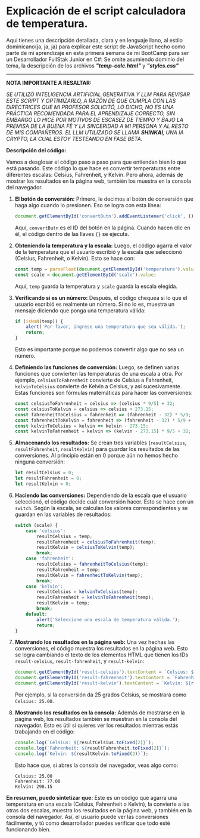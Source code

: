# Explicación de el script calculadora de temperatura.

Aquí tienes una descripción detallada, clara y en lenguaje llano, al estilo dominicano(ja, ja, ja) para explicar este script de JavaScript hecho como parte de mi aprendizaje en esta primera semana de mi BootCamp para ser un Desarrollador FullStak Junior en C#: Se omite asumiendo dominio del tema, la descripción de los archivos __*"temp-calc.html"*__ y __*"styles.css"*__ 



---
**NOTA IMPORTANTE A RESALTAR:**

*SE UTILIZÓ INTELIGENCIA ARTIFICIAL GENERATIVA Y LLM PARA REVISAR ESTE SCRIPT Y OPTIMIZARLO, A RAZÓN DE QUE CUMPLA CON LAS DIRECTRICES QUE MI PROFESOR SOLICITÓ, LO DICHO, NO ES UNA PRÁCTICA RECOMENDADA PARA EL APRENDIZAJE CORRECTO, SIN EMBARGO LO HICE POR MOTIVOS DE ESCASEZ DE TIEMPO Y BAJO LA PREMISA DE LA BUENA FÉ Y LA SINCERIDAD A MI PERSONA Y AL RESTO DE MIS COMPAÑEROS. EL LLM UTILIZADO SE LLAMA **SHINKAI**, UNA IA CRYPTO, LA CUAL ESTOY TESTEANDO EN FASE BETA.*

**Descripción del código:**

Vamos a desglosar el código paso a paso para que entiendan bien lo que está pasando. Este código lo que hace es convertir temperaturas entre diferentes escalas: Celsius, Fahrenheit, y Kelvin. Pero ahora, además de mostrar los resultados en la página web, también los muestra en la consola del navegador.


1. **El botón de conversión:**
   Primero, le decimos al botón de conversión que haga algo cuando lo presionen. Eso se logra con esta línea:

   ```javascript
   document.getElementById('convertButn').addEventListener('click', () => {
   ```

   Aquí, `convertButn` es el ID del botón en la página. Cuando hacen clic en él, el código dentro de las llaves `{}` se ejecuta.

2. **Obteniendo la temperatura y la escala:**
   Luego, el código agarra el valor de la temperatura que el usuario escribió y la escala que seleccionó (Celsius, Fahrenheit, o Kelvin). Esto se hace con:

   ```javascript
   const temp = parseFloat(document.getElementById('temperature').value);
   const scale = document.getElementById('scale').value;
   ```

   Aquí, `temp` guarda la temperatura y `scale` guarda la escala elegida.

3. **Verificando si es un número:**
   Después, el código chequea si lo que el usuario escribió es realmente un número. Si no lo es, muestra un mensaje diciendo que ponga una temperatura válida:

   ```javascript
   if (isNaN(temp)) {
       alert('Por favor, ingrese una temperatura que sea válida.');
       return;
   }
   ```

   Esto es importante porque no podemos convertir algo que no sea un número.

4. **Definiendo las funciones de conversión:**
   Luego, se definen varias funciones que convierten las temperaturas de una escala a otra. Por ejemplo, `celsiusToFahrenheit` convierte de Celsius a Fahrenheit, `kelvinToCelsius` convierte de Kelvin a Celsius, y así sucesivamente. Estas funciones son fórmulas matemáticas para hacer las conversiones:

   ```javascript
   const celsiusToFahrenheit = celsius => (celsius * 9/5) + 32;
   const celsiusToKelvin = celsius => celsius + 273.15;
   const fahrenheitToCelsius = fahrenheit => (fahrenheit - 32) * 5/9;
   const fahrenheitToKelvin = fahrenheit => (fahrenheit - 32) * 5/9 + 273.15;
   const kelvinToCelsius = kelvin => kelvin - 273.15;
   const kelvinToFahrenheit = kelvin => (kelvin - 273.15) * 9/5 + 32;
   ```

5. **Almacenando los resultados:**
   Se crean tres variables (`resultCelsius`, `resultFahrenheit`, `resultKelvin`) para guardar los resultados de las conversiones. Al principio están en 0 porque aún no hemos hecho ninguna conversión:

   ```javascript
   let resultCelsius = 0;
   let resultFahrenheit = 0;
   let resultKelvin = 0;
   ```

6. **Haciendo las conversiones:**
   Dependiendo de la escala que el usuario seleccionó, el código decide cuál conversión hacer. Esto se hace con un `switch`. Según la escala, se calculan los valores correspondientes y se guardan en las variables de resultados:

   ```javascript
   switch (scale) {
       case 'celsius':
           resultCelsius = temp;
           resultFahrenheit = celsiusToFahrenheit(temp);
           resultKelvin = celsiusToKelvin(temp);
           break;
       case 'fahrenheit':
           resultCelsius = fahrenheitToCelsius(temp);
           resultFahrenheit = temp;
           resultKelvin = fahrenheitToKelvin(temp);
           break;
       case 'kelvin':
           resultCelsius = kelvinToCelsius(temp);
           resultFahrenheit = kelvinToFahrenheit(temp);
           resultKelvin = temp;
           break;
       default:
           alert('Seleccione una escala de temperatura válida.');
           return;
   }
   ```

7. **Mostrando los resultados en la página web:**
   Una vez hechas las conversiones, el código muestra los resultados en la página web. Esto se logra cambiando el texto de los elementos HTML que tienen los IDs `result-celsius`, `result-fahrenheit`, y `result-kelvin`:

   ```javascript
   document.getElementById('result-celsius').textContent = `Celsius: ${resultCelsius.toFixed(2)}`;
   document.getElementById('result-fahrenheit').textContent = `Fahrenheit: ${resultFahrenheit.toFixed(2)}`;
   document.getElementById('result-kelvin').textContent = `Kelvin: ${resultKelvin.toFixed(2)}`;
   ```

   Por ejemplo, si la conversión da 25 grados Celsius, se mostrará como `Celsius: 25.00`.

8. **Mostrando los resultados en la consola:**
   Además de mostrarse en la página web, los resultados también se muestran en la consola del navegador. Esto es útil si quieres ver los resultados mientras estás trabajando en el código:

   ```javascript
   console.log(`Celsius: ${resultCelsius.toFixed(2)}`);
   console.log(`Fahrenheit: ${resultFahrenheit.toFixed(2)}`);
   console.log(`Kelvin: ${resultKelvin.toFixed(2)}`);
   ```

   Esto hace que, si abres la consola del navegador, veas algo como:

   ```
   Celsius: 25.00
   Fahrenheit: 77.00
   Kelvin: 298.15
   ```

**En resumen, puedo sintetizar que:**
Este es un código que agarra una temperatura en una escala (Celsius, Fahrenheit o Kelvin), la convierte a las otras dos escalas, muestra los resultados en la página web, y también en la consola del navegador. Así, el usuario puede ver las conversiones fácilmente, y tú como desarrollador puedes verificar que todo esté funcionando bien.